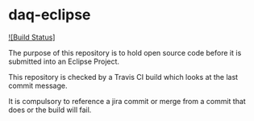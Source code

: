 # daq-eclipse        
[![Build Status]](https://travis-ci.org/DiamondLightSource/daq-eclipse)

The purpose of this repository is to hold open source code before it is submitted into an Eclipse Project.

This repository is checked by a Travis CI build which looks at the last commit message.

It is compulsory to reference a jira commit or merge from a commit that does or the build will fail.


